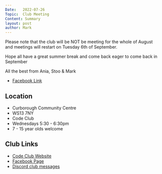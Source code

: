 ```yaml
---
Date:   2022-07-26
Topic:  Club Meeting
Content: Summary
layout: post
author: Mark
---
```

Please note that the club will be NOT be meeting for the whole of August and meetings will restart on Tuesday 6th of September.

Hope all have a great summer break and come back eager to come back in September

All the best from Ania, Stoo & Mark



* [Facebook Link](https://www.facebook.com/1481985248595237/posts/5053329154794144/)

## Location

* Curborough Community Centre
* WS13 7NY
* Code Club
* Wednesdays 5:30 - 6:30pm
* 7 - 15 year olds welcome

## Club Links

* [Code Club Website](https://lichfield-code-club.github.io/)
* [Facebook Page](https://www.facebook.com/LichfieldCoders)
* [Discord club messages](https://discord.gg/szz6xGK)
